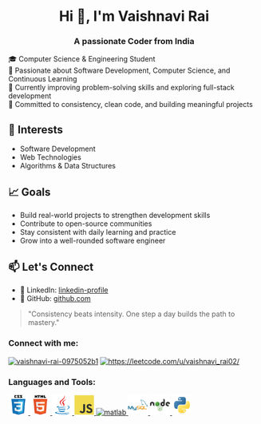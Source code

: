 <h1 align="center">Hi 👋, I'm Vaishnavi Rai</h1>
<h3 align="center">A passionate Coder from India</h3>

🎓 Computer Science & Engineering Student  
🔭 Passionate about Software Development, Computer Science, and Continuous Learning  
🌱 Currently improving problem-solving skills and exploring full-stack development  
📌 Committed to consistency, clean code, and building meaningful projects

## 🧠 Interests
- Software Development
- Web Technologies
- Algorithms & Data Structures

## 📈 Goals
- Build real-world projects to strengthen development skills  
- Contribute to open-source communities  
- Stay consistent with daily learning and practice  
- Grow into a well-rounded software engineer

## 📫 Let's Connect
- 💼 LinkedIn: [linkedin-profile](https://www.linkedin.com/in/vaishnavi-rai-0975052b1/) 
- 🐙 GitHub: [github.com](https://github.com/vaishnavirai-024)

> "Consistency beats intensity. One step a day builds the path to mastery."



<h3 align="left">Connect with me:</h3>
<p align="left">
<a href="https://linkedin.com/in/vaishnavi-rai-0975052b1" target="blank"><img align="center" src="https://raw.githubusercontent.com/rahuldkjain/github-profile-readme-generator/master/src/images/icons/Social/linked-in-alt.svg" alt="vaishnavi-rai-0975052b1" height="30" width="40" /></a>
<a href="https://www.leetcode.com/https://leetcode.com/u/vaishnavi_rai02/" target="blank"><img align="center" src="https://raw.githubusercontent.com/rahuldkjain/github-profile-readme-generator/master/src/images/icons/Social/leet-code.svg" alt="https://leetcode.com/u/vaishnavi_rai02/" height="30" width="40" /></a>
</p>


<h3 align="left">Languages and Tools:</h3>
<p align="left"> <a href="https://www.w3schools.com/css/" target="_blank" rel="noreferrer"> <img src="https://raw.githubusercontent.com/devicons/devicon/master/icons/css3/css3-original-wordmark.svg" alt="css3" width="40" height="40"/> </a> <a href="https://www.w3.org/html/" target="_blank" rel="noreferrer"> <img src="https://raw.githubusercontent.com/devicons/devicon/master/icons/html5/html5-original-wordmark.svg" alt="html5" width="40" height="40"/> </a> <a href="https://www.java.com" target="_blank" rel="noreferrer"> <img src="https://raw.githubusercontent.com/devicons/devicon/master/icons/java/java-original.svg" alt="java" width="40" height="40"/> </a> <a href="https://developer.mozilla.org/en-US/docs/Web/JavaScript" target="_blank" rel="noreferrer"> <img src="https://raw.githubusercontent.com/devicons/devicon/master/icons/javascript/javascript-original.svg" alt="javascript" width="40" height="40"/> </a> <a href="https://www.mathworks.com/" target="_blank" rel="noreferrer"> <img src="https://upload.wikimedia.org/wikipedia/commons/2/21/Matlab_Logo.png" alt="matlab" width="40" height="40"/> </a> <a href="https://www.mysql.com/" target="_blank" rel="noreferrer"> <img src="https://raw.githubusercontent.com/devicons/devicon/master/icons/mysql/mysql-original-wordmark.svg" alt="mysql" width="40" height="40"/> </a> <a href="https://nodejs.org" target="_blank" rel="noreferrer"> <img src="https://raw.githubusercontent.com/devicons/devicon/master/icons/nodejs/nodejs-original-wordmark.svg" alt="nodejs" width="40" height="40"/> </a> <a href="https://www.python.org" target="_blank" rel="noreferrer"> <img src="https://raw.githubusercontent.com/devicons/devicon/master/icons/python/python-original.svg" alt="python" width="40" height="40"/> </a> </p>







